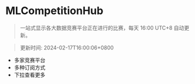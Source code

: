 # MLCompetitionHub

> 一站式显示各大数据竞赛平台正在进行的比赛，每天 16:00 UTC+8 自动更新。
  
> 更新时间: 2024-02-17T16:00:06+0800 

* 多家竞赛平台
* 多种订阅方式
* 下拉查看更多